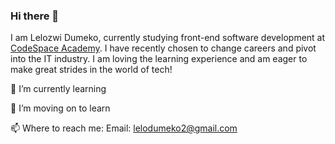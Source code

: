### Hi there 👋

I am Lelozwi Dumeko, currently studying front-end software development at [CodeSpace Academy](https://www.codespace.co.za/). I have recently chosen to change careers and pivot into the IT industry. I am loving the learning experience and am eager to make great strides in the world of tech! 

🌱 I’m currently learning


<!-- insert the badges of HTML, CSS, and JavaScript with the git logo as well --!>

🤔 I’m moving on to learn 


<!-- insert the badges of the other things i want to learn -->

📫 Where to reach me: 
Email: lelodumeko2@gmail.com




